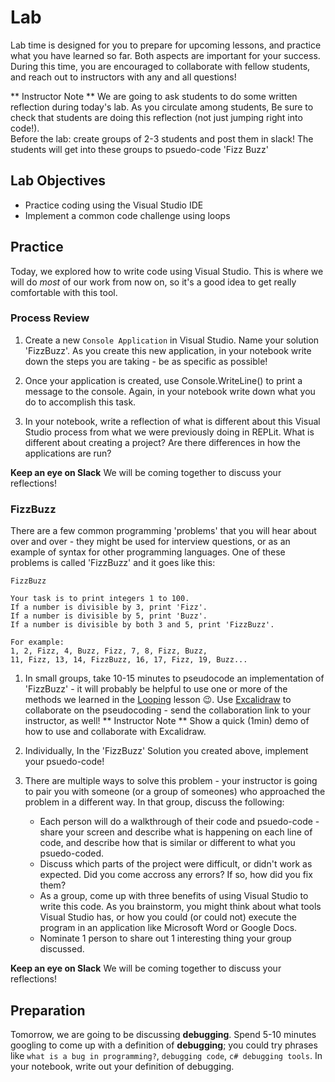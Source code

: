 # Lab
Lab time is designed for you to prepare for upcoming lessons, and practice what you have learned so far.  Both aspects are important for your success.  During this time, you are encouraged to collaborate with fellow students, and reach out to instructors with any and all questions!

** Instructor Note ** We are going to ask students to do some written reflection during today's lab. As you circulate among students, Be sure to check that students are doing this reflection (not just jumping right into code!).  
Before the lab: create groups of 2-3 students and post them in slack!  The students will get into these groups to psuedo-code 'Fizz Buzz'

## Lab Objectives
* Practice coding using the Visual Studio IDE
* Implement a common code challenge using loops

## Practice

Today, we explored how to write code using Visual Studio.  This is where we will do _most_ of our work from now on, so it's a good idea to get really comfortable with this tool.

### Process Review

1. Create a new `Console Application` in Visual Studio. Name your solution 'FizzBuzz'.
As you create this new application, in your notebook write down the steps you are taking - be as specific as possible!

2. Once your application is created, use Console.WriteLine() to print a message to the console.
Again, in your notebook write down what you do to accomplish this task.

3. In your notebook, write a reflection of what is different about this Visual Studio process from what we were previously doing in REPLit.  What is different about creating a project?  Are there differences in how the applications are run?

**Keep an eye on Slack** We will be coming together to discuss your reflections!

### FizzBuzz

There are a few common programming 'problems' that you will hear about over and over - they might be used for interview questions, or as an example of syntax for other programming languages.  One of these problems is called 'FizzBuzz' and it goes like this:

```
FizzBuzz

Your task is to print integers 1 to 100.  
If a number is divisible by 3, print 'Fizz'.
If a number is divisible by 5, print 'Buzz'.
If a number is divisible by both 3 and 5, print 'FizzBuzz'.

For example:
1, 2, Fizz, 4, Buzz, Fizz, 7, 8, Fizz, Buzz, 
11, Fizz, 13, 14, FizzBuzz, 16, 17, Fizz, 19, Buzz...
```

1. In small groups, take 10-15 minutes to pseudocode an implementation of 'FizzBuzz' - it will probably be helpful to use one or more of the methods we learned in the [Looping](/Mod1/Lessons/Week2/Looping.md) lesson 😉.  Use [Excalidraw](https://excalidraw.com/) to collaborate on the pseudocoding - send the collaboration link to your instructor, as well!
** Instructor Note ** Show a quick (1min) demo of how to use and collaborate with Excalidraw.

<!-- I think we should be more explicit on WHERE/HOW we want students to pseudocode a solution. I wonder if there are some common collaborative whiteboarding tools we could use to have students practice this habit? Even if we go a more basic route, I think we could still be more clear like "Have one team member write your steps in a Slack message and be prepared to send to a thread when notified by an instructor." I think the more we can come back to pseudocoding/hold students accountable to do it, the more likely they will actually use it as a strategy to help them with problem solving -->

2. Individually, In the 'FizzBuzz' Solution you created above, implement your psuedo-code!

3. There are multiple ways to solve this problem - your instructor is going to pair you with someone (or a group of someones) who approached the problem in a different way.  In that group, discuss the following:
    * Each person will do a walkthrough of their code and psuedo-code - share your screen and describe what is happening on each line of code, and describe how that is similar or different to what you psuedo-coded.
    <!-- It might be good idea to have them share pseudocode first too?  -->
    * Discuss which parts of the project were difficult, or didn't work as expected.  Did you come accross any errors? If so, how did you fix them?
    * As a group, come up with three benefits of using Visual Studio to write this code.  As you brainstorm, you might think about what tools Visual Studio has, or how you could (or could not) execute the program in an application like Microsoft Word or Google Docs.
    * Nominate 1 person to share out 1 interesting thing your group discussed.


**Keep an eye on Slack** We will be coming together to discuss your reflections!

<!-- I am really excited to see how this lab works! I like how it blends some exploration with a new tool (VS) while reinforcing concepts from previous lesosns. I think the temptation will be to focus mostly on the implementation of FizzBuzz, but we need to ensure we maintain a strong focus on the learning goals of utilziing an IDE. -->

<!-- Speaking of learning goals, I wonder if students AND instructors would benefit from having 1-2 learning goals associated with each lab? I can imagine as we get into trickier content it may be difficult for students to know EXACTLY what the focus of the lab should be - do you want to take a stab at adding 1-2 learning goals for each lab moving forward? -->

## Preparation

Tomorrow, we are going to be discussing **debugging**.  Spend 5-10 minutes googling to come up with a definition of **debugging**; you could try phrases like `what is a bug in programming?`, `debugging code`, `c# debugging tools`.  In your notebook, write out your definition of debugging.
